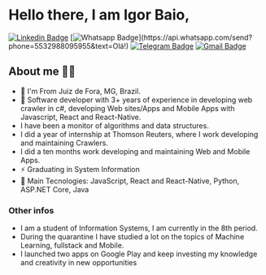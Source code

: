 # Hello there, I am Igor Baio,

[![Linkedin Badge](https://img.shields.io/badge/-LinkedIn-blue?style=for-the-badge&logo=Linkedin&logoColor=white&link=https://www.linkedin.com/in/leonardo-luis-de-vargas/)](https://www.linkedin.com/in/igor-baio-272a24167/)
[![Whatsapp Badge](https://img.shields.io/badge/-Whatsapp-4CA143?style=for-the-badge&labelColor=4CA143&logo=whatsapp&logoColor=white&link=https://api.whatsapp.com/send?phone=5549988239222&text=Olá!)](https://api.whatsapp.com/send?phone=5532988095955&text=Olá!)
[![Telegram Badge](https://img.shields.io/badge/-Telegram-1ca0f1?style=for-the-badge&labelColor=1ca0f1&logo=telegram&logoColor=white&link=https://t.me/LeoVargas)](https://t.me/igorbaio)
[![Gmail Badge](https://img.shields.io/badge/-Gmail-c14438?style=for-the-badge&logo=Gmail&logoColor=white&link=mailto:leu1607@gmail.com)](mailto:igorbaiosoares@gmail.com)

## About me 👨‍🚀
- :round_pushpin: I'm From Juiz de Fora, MG, Brazil.
- :triangular_flag_on_post: Software developer with 3+ years of experience in developing web crawler in c#, developing Web sites/Apps and Mobile Apps with Javascript, React and React-Native.
- I have been a monitor of algorithms and data structures.
- I did a year of internship at Thomson Reuters, where I work developing and maintaining Crawlers.
- I did a ten months work developing and maintaining Web and Mobile Apps.
- ⚡ Graduating in System Information
- 🚀 Main Tecnologies: JavaScript, React and React-Native, Python, ASP.NET Core, Java

### Other infos
- I am a student of Information Systems, I am currently in the 8th period.
- During the quarantine I have studied a lot on the topics of Machine Learning, fullstack and Mobile.
- I launched two apps on Google Play and keep investing my knowledge and creativity in new opportunities

